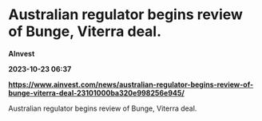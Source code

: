 # Australian regulator begins review of Bunge, Viterra deal.
**AInvest**

**2023-10-23 06:37**

**https://www.ainvest.com/news/australian-regulator-begins-review-of-bunge-viterra-deal-23101000ba320e998256e945/**

Australian regulator begins review of Bunge, Viterra deal.